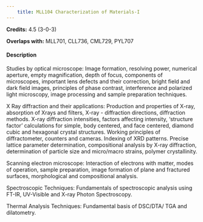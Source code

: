 ```yaml
---
    title: MLL104 Characterization of Materials-I
---
```

**Credits:** 4.5 (3-0-3)



**Overlaps with:** MLL701, CLL736, CML729, PYL707

#### Description 
Studies by optical microscope: Image formation, resolving power, numerical aperture, empty magnification, depth of focus, components of microscopes, important lens defects and their correction, bright field and dark field images, principles of phase contrast, interference and polarized light microscopy, image processing and sample preparation techniques.

X Ray diffraction and their applications: Production and properties of X-ray, absorption of Xrays and filters, X-ray - diffraction directions, diffraction methods. X-ray diffraction intensities, factors affecting intensity, ‘structure factor’ calculations for simple, body centered, and face centered, diamond cubic and hexagonal crystal structures. Working principles of diffractometer, counters and cameras. Indexing of XRD patterns. Precise lattice parameter determination, compositional analysis by X-ray diffraction, determination of particle size and micro/macro strains, polymer crystallinity.

Scanning electron microscope: Interaction of electrons with matter, modes of operation, sample preparation, image formation of plane and fractured surfaces, morphological and compositional analysis.

Spectroscopic Techniques: Fundamentals of spectroscopic analysis using FT-IR, UV-Visible and X-ray Photon Spectroscopy.

Thermal Analysis Techniques: Fundamental basis of DSC/DTA/ TGA and dilatometry.